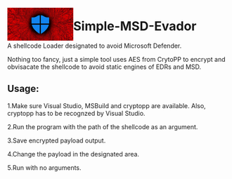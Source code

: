 <img src="/Microsoft-Defender.jpg"
    title="Simple-MSD-Evador" align="left" height=75 length=75 />

# Simple-MSD-Evador
A shellcode Loader designated to avoid Microsoft Defender.

Nothing too fancy, just a simple tool uses AES from CrytoPP to encrypt and obvisacate the shellcode to avoid static engines of EDRs and MSD.

## Usage:
1.Make sure Visual Studio, MSBuild and cryptopp are available. Also, cryptopp has to be recognzed by Visual Studio.

2.Run the program with the path of the shellcode as an argument.

3.Save encrypted payload output.

4.Change the payload in the designated area.

5.Run with no arguments.

